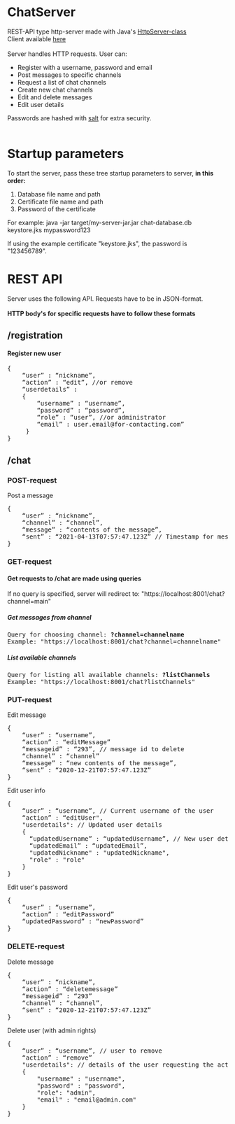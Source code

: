 # ChatServer
REST-API type http-server made with Java's <a href="https://docs.oracle.com/javase/8/docs/jre/api/net/httpserver/spec/com/sun/net/httpserver/HttpServer.html">HttpServer-class</a>  
Client available <a href="https://github.com/Eetuvv/chat_application_with_back-end">here</a>
<br>
<br>
Server handles HTTP requests. User can: <ul>
    <li>Register with a username, password and email</li>
    <li>Post messages to specific channels</li>
    <li>Request a list of chat channels</li>
    <li>Create new chat channels</li>
    <li>Edit and delete messages</li>
    <li>Edit user details</li>
    </ul>
    Passwords are hashed with <a href="https://en.wikipedia.org/wiki/Salt_(cryptography)">salt</a> for extra security.
<br>
<br>

# Startup parameters
To start the server, pass these tree startup parameters to server, <strong>in this order:</strong> 
1. Database file name and path
2. Certificate file name and path
3. Password of the certificate

For example: java -jar target/my-server-jar.jar chat-database.db keystore.jks mypassword123

If using the example certificate "keystore.jks", the password is "123456789". 

# REST API
Server uses the following API. Requests have to be in JSON-format.
<br><br>
__HTTP body's for specific requests have to follow these formats__
<br>
## <strong>__/registration__</strong>  
#### Register new user
<pre>
{
    “user” : “nickname”,
    “action” : “edit”, //or remove
    “userdetails” :
    {
        “username” : “username”,
        “password” : “password”,
        “role” : “user”, //or administrator
        “email” : user.email@for-contacting.com”
     }
}
</pre>
## <strong>__/chat__</strong>  

### POST-request
Post a message
<pre>
{
    “user” : “nickname”,
    “channel” : “channel”,
    “message” : “contents of the message”,
    “sent” : “2021-04-13T07:57:47.123Z” // Timestamp for message
}
</pre>
### GET-request
#### Get requests to /chat are made using queries  
If no query is specified, server will redirect to: "https://localhost:8001/chat?channel=main"
##### Get messages from channel
<pre>
Query for choosing channel: <strong>?channel=channelname</strong>
Example: "https://localhost:8001/chat?channel=channelname"  
</pre>
##### List available channels
<pre>
Query for listing all available channels: <strong>?listChannels</strong>  
Example: "https://localhost:8001/chat?listChannels"
</pre>
### PUT-request 
Edit message
<pre>
{
    “user” : “username”,
    “action” : “editMessage”
    “messageid” : “293”, // message id to delete
    “channel” : “channel”
    “message” : “new contents of the message”,
    “sent” : “2020-12-21T07:57:47.123Z”
}
</pre>
Edit user info
<pre>
{
    “user” : “username”, // Current username of the user
    “action” : “editUser",
    "userdetails": // Updated user details
    {
      “updatedUsername” : “updatedUsername”, // New user details || or old details if not updating everything
      “updatedEmail” : “updatedEmail”,
      "updatedNickname" : "updatedNickname",
      "role" : "role"
    }
}
</pre>
Edit user's password 
<pre>
{
    “user” : “username”,
    “action” : “editPassword”
    “updatedPassword” : “newPassword”
}
</pre>
### DELETE-request
Delete message
<pre>
{
    “user” : “nickname”,
    “action” : “deletemessage”
    “messageid” : “293”
    “channel” : “channel”,
    “sent” : “2020-12-21T07:57:47.123Z”
}
</pre>

Delete user (with admin rights)
<pre>
{
    “user” : “username”, // user to remove
    “action” : “remove”
    "userdetails": // details of the user requesting the action
    {
        "username" : "username",
        "password" : "password",
        "role": "admin",
        "email" : "email@admin.com"
    }
}
</pre>

